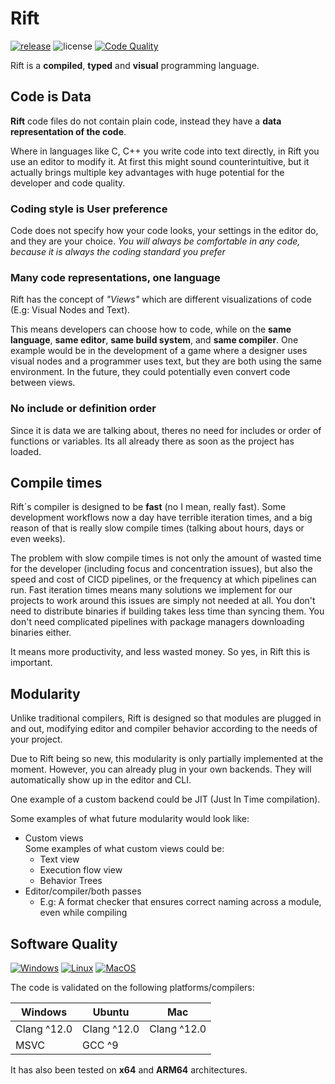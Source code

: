 # Rift

[![release](https://img.shields.io/github/release/PipeRift/rift?labelColor=394047)](https://github.com/PipeRift/rift/releases) ![license](https://img.shields.io/github/license/PipeRift/rift?labelColor=394047) [![Code Quality](https://api.codacy.com/project/badge/Grade/a377314fe8ae4a2bb17159bce8a1ac76)](https://app.codacy.com/gh/PipeRift/rift?utm_source=github.com&utm_medium=referral&utm_content=PipeRift/rift&utm_campaign=Badge_Grade)

Rift is a **compiled**, **typed** and **visual** programming language.

## Code is Data

**Rift** code files do not contain plain code, instead they have a **data representation of the code**.

Where in languages like C, C++ you write code into text directly, in Rift you use an editor to modify it.
At first this might sound counterintuitive, but it actually brings multiple key advantages with huge potential for the developer and code quality.

### Coding style is User preference
Code does not specify how your code looks, your settings in the editor do, and they are your choice.
_You will always be comfortable in any code, because it is always the coding standard you prefer_
  
### Many code representations, one language
Rift has the concept of _"Views"_ which are different visualizations of code (E.g: Visual Nodes and Text).

This means developers can choose how to code, while on the **same language**, **same editor**, **same build system**, and **same compiler**. One example would be in the development of a game where a designer uses visual nodes and a programmer uses text, but they are both using the same environment. In the future, they could potentially even convert code between views.

### No include or definition order
Since it is data we are talking about, theres no need for includes or order of functions or variables. Its all already there as soon as the project has loaded.

## Compile times

Rift´s compiler is designed to be **fast** (no I mean, really fast).
Some development workflows now a day have terrible iteration times, and a big reason of that is really slow compile times (talking about hours, days or even weeks).

The problem with slow compile times is not only the amount of wasted time for the developer (including focus and concentration issues), but also the speed and cost of CICD pipelines, or the frequency at which pipelines can run.
Fast iteration times means many solutions we implement for our projects to work around this issues are simply not needed at all.
You don't need to distribute binaries if building takes less time than syncing them. You don't need complicated pipelines with package managers downloading binaries either.

It means more productivity, and less wasted money. So yes, in Rift this is important.


## Modularity

Unlike traditional compilers, Rift is designed so that modules are plugged in and out, modifying editor and compiler behavior according to the needs of your project.

Due to Rift being so new, this modularity is only partially implemented at the moment.
However, you can already plug in your own backends. They will automatically show up in the editor and CLI.

One example of a custom backend could be JIT (Just In Time compilation).

Some examples of what future modularity would look like:
- Custom views<br>
  Some examples of what custom views could be:
  - Text view
  - Execution flow view
  - Behavior Trees
- Editor/compiler/both passes
  - E.g: A format checker that ensures correct naming across a module, even while compiling


## Software Quality

[![Windows](https://img.shields.io/github/workflow/status/piperift/rift/windows-cicd?label=Windows)](https://github.com/PipeRift/rift/actions/workflows/windows-cicd.yml) [![Linux](https://img.shields.io/github/workflow/status/piperift/rift/linux-cicd?label=Linux)](https://github.com/PipeRift/rift/actions/workflows/linux-cicd.yml) [![MacOS](https://img.shields.io/github/workflow/status/piperift/rift/macos-cicd?label=MacOS)](https://github.com/PipeRift/rift/actions/workflows/macos-cicd.yml)

The code is validated on the following platforms/compilers:

| Windows     | Ubuntu      | Mac         |
| ----------- | ----------- | ----------- |
| Clang ^12.0 | Clang ^12.0 | Clang ^12.0 |
| MSVC        | GCC ^9      |             |

It has also been tested on **x64** and **ARM64** architectures.
